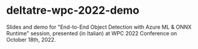 # deltatre-wpc-2022-demo
Slides and demo for "End-to-End Object Detection with Azure ML &amp; ONNX Runtime" session, presented (in Italian) at WPC 2022 Conference on October 18th, 2022.
